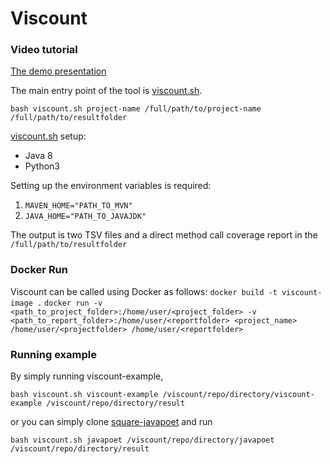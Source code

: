 # Viscount

### Video tutorial

[The demo presentation](https://www.youtube.com/watch?v=ZUyRtiUnbsU)

The main entry point of the tool is [viscount.sh](https://github.com/unittesting-nonpublic/viscount/blob/main/viscount.sh).

```
bash viscount.sh project-name /full/path/to/project-name /full/path/to/resultfolder
```

[viscount.sh](https://github.com/unittesting-nonpublic/viscount/blob/main/viscount.sh) setup:
- Java 8
- Python3

Setting up the environment variables is required:
1. `MAVEN_HOME="PATH_TO_MVN"`
2. `JAVA_HOME="PATH_TO_JAVAJDK"`


The output is two TSV files and a direct method call coverage report in the `/full/path/to/resultfolder`

### Docker Run
Viscount can be called using Docker as follows:
```docker build -t viscount-image .```
```docker run -v <path_to_project_folder>:/home/user/<project_folder> -v <path_to_report_folder>:/home/user/<reportfolder> <project_name> /home/user/<projectfolder> /home/user/<reportfolder>```

### Running example
By simply running viscount-example,

```
bash viscount.sh viscount-example /viscount/repo/directory/viscount-example /viscount/repo/directory/result
```

or you can simply clone [square-javapoet](https://github.com/square/javapoet/tree/f27ad04c9e7de4ec7b207979cfd47ec1d878ca03) and run
```
bash viscount.sh javapoet /viscount/repo/directory/javapoet /viscount/repo/directory/result
```
